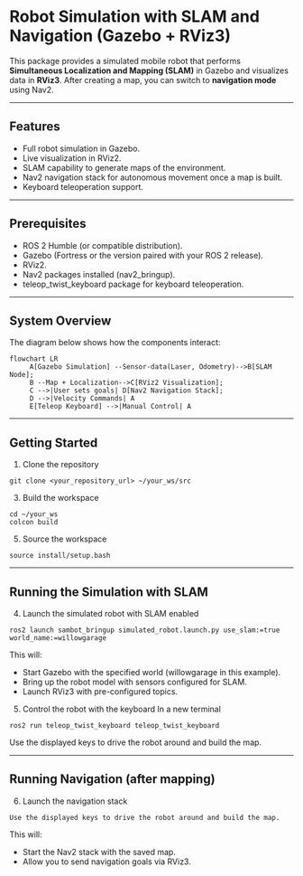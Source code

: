 # Robot Simulation with SLAM and Navigation (Gazebo + RViz3)

This package provides a simulated mobile robot that performs **Simultaneous Localization and Mapping (SLAM)** in Gazebo and visualizes data in **RViz3**. After creating a map, you can switch to **navigation mode** using Nav2.

---

## Features
- Full robot simulation in Gazebo.
- Live visualization in RViz2.
- SLAM capability to generate maps of the environment.
- Nav2 navigation stack for autonomous movement once a map is built.
- Keyboard teleoperation support.

---
## Prerequisites

- ROS 2 Humble (or compatible distribution).
- Gazebo (Fortress or the version paired with your ROS 2 release).
- RViz2.
- Nav2 packages installed (nav2_bringup).
- teleop_twist_keyboard package for keyboard teleoperation.
---

## System Overview

The diagram below shows how the components interact:

```mermaid
flowchart LR
     A[Gazebo Simulation] --Sensor-data(Laser, Odometry)-->B[SLAM Node];
     B --Map + Localization-->C[RViz2 Visualization];
     C -->|User sets goals| D[Nav2 Navigation Stack];
     D -->|Velocity Commands| A
     E[Teleop Keyboard] -->|Manual Control| A
```

---

## Getting Started
1. Clone the repository
```
git clone <your_repository_url> ~/your_ws/src
```
3. Build the workspace
```
cd ~/your_ws
colcon build
```
5. Source the workspace
```
source install/setup.bash
```

---

## Running the Simulation with SLAM
4. Launch the simulated robot with SLAM enabled
```
ros2 launch sambot_bringup simulated_robot.launch.py use_slam:=true world_name:=willowgarage
```
This will:
- Start Gazebo with the specified world (willowgarage in this example).
- Bring up the robot model with sensors configured for SLAM.
- Launch RViz3 with pre-configured topics.

5. Control the robot with the keyboard
In a new terminal
```
ros2 run teleop_twist_keyboard teleop_twist_keyboard
```
Use the displayed keys to drive the robot around and build the map.

---

## Running Navigation (after mapping)
6. Launch the navigation stack
```
Use the displayed keys to drive the robot around and build the map.
```
This will:
- Start the Nav2 stack with the saved map.
- Allow you to send navigation goals via RViz3.



